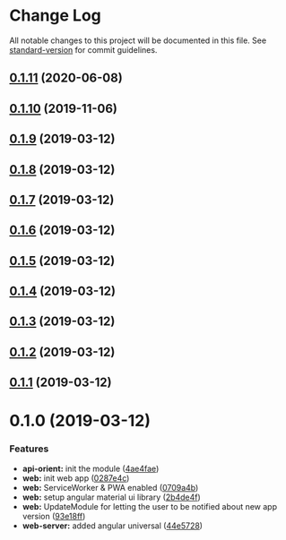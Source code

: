 # Change Log

All notable changes to this project will be documented in this file. See [standard-version](https://github.com/conventional-changelog/standard-version) for commit guidelines.

## [0.1.11](https://github.com/SlackMap/slackmap/compare/v0.1.0...v0.1.11) (2020-06-08)



## [0.1.10](https://github.com/SlackMap/slackmap/compare/v0.1.9...v0.1.10) (2019-11-06)



## [0.1.9](https://github.com/SlackMap/slackmap/compare/v0.1.8...v0.1.9) (2019-03-12)



## [0.1.8](https://github.com/SlackMap/slackmap/compare/v0.1.7...v0.1.8) (2019-03-12)



## [0.1.7](https://github.com/SlackMap/slackmap/compare/v0.1.6...v0.1.7) (2019-03-12)



## [0.1.6](https://github.com/SlackMap/slackmap/compare/v0.1.5...v0.1.6) (2019-03-12)



## [0.1.5](https://github.com/SlackMap/slackmap/compare/v0.1.4...v0.1.5) (2019-03-12)



## [0.1.4](https://github.com/SlackMap/slackmap/compare/v0.1.3...v0.1.4) (2019-03-12)



## [0.1.3](https://github.com/SlackMap/slackmap/compare/v0.1.2...v0.1.3) (2019-03-12)



## [0.1.2](https://github.com/SlackMap/slackmap/compare/v0.1.1...v0.1.2) (2019-03-12)



## [0.1.1](https://github.com/SlackMap/slackmap/compare/v0.1.0...v0.1.1) (2019-03-12)



# 0.1.0 (2019-03-12)


### Features

* **api-orient:** init the module ([4ae4fae](https://github.com/SlackMap/slackmap/commit/4ae4fae))
* **web:** init web app ([0287e4c](https://github.com/SlackMap/slackmap/commit/0287e4c))
* **web:** ServiceWorker & PWA enabled ([0709a4b](https://github.com/SlackMap/slackmap/commit/0709a4b))
* **web:** setup angular material ui library ([2b4de4f](https://github.com/SlackMap/slackmap/commit/2b4de4f))
* **web:** UpdateModule for letting the user to be notified about new app version ([93e18ff](https://github.com/SlackMap/slackmap/commit/93e18ff))
* **web-server:** added angular universal ([44e5728](https://github.com/SlackMap/slackmap/commit/44e5728))
